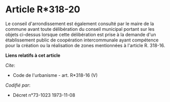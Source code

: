 # Article R*318-20

Le conseil d'arrondissement est également consulté par le maire de la commune avant toute délibération du conseil municipal
portant sur les objets ci-dessus lorsque cette délibération est prise à la demande d'un établissement public de coopération
intercommunale ayant compétence pour la création ou la réalisation de zones mentionnées à l'article R. 318-16.

**Liens relatifs à cet article**

_Cite_:

  - Code de l'urbanisme - art. R*318-16 (V)

_Codifié par_:

  - Décret n°73-1023 1973-11-08
